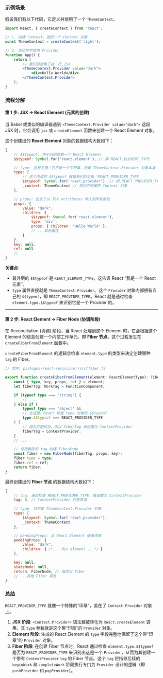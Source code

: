 ### 示例场景

假设我们有以下代码，它定义并使用了一个 `ThemeContext`。

```jsx
import React, { createContext } from 'react';

// 1. 创建 Context，返回一个 Context 对象
const ThemeContext = createContext('light');

// 2. 在组件中使用 Provider
function App() {
	return (
		// 我们将聚焦于这一行 JSX
		<ThemeContext.Provider value="dark">
			<div>Hello World</div>
		</ThemeContext.Provider>
	);
}
```

### 流程分解

#### 第 1 步: JSX -\> React Element (元素的创建)

当 Babel 或类似的编译器遇到 `<ThemeContext.Provider value="dark">` 这段 JSX 时，它会调用 `jsx` 或 `createElement` 函数来创建一个 React Element 对象。

这个创建出的 **React Element** 对象的数据结构大致如下：

```javascript
{
    // $$typeof: 用于识别这是一个 React Element
    $$typeof: Symbol.for('react.element'), // 即 REACT_ELEMENT_TYPE

    // type: 这是关键！它不是一个字符串，而是 ThemeContext.Provider 对象本身
    type: {
        // 这个内层的 $$typeof 就是我们的主角：REACT_PROVIDER_TYPE
        $$typeof: Symbol.for('react.provider'), // 即 REACT_PROVIDER_TYPE
        _context: ThemeContext // 指回它所属的 Context 对象
    },

    // props: 包含了从 JSX attributes 传入的所有属性
    props: {
        value: "dark",
        children: {
            $$typeof: Symbol.for('react.element'),
            type: 'div',
            props: { children: 'Hello World' },
            // ...其他属性
        }
    },
    key: null,
    ref: null
    // ...
}
```

**关键点**:

- 最外层的 `$$typeof` 是 `REACT_ELEMENT_TYPE`，这告诉 React “我是一个 React 元素”。
- `type` 属性直接就是 `ThemeContext.Provider`。这个 `Provider` 对象内部拥有自己的 `$$typeof`，即 `REACT_PROVIDER_TYPE`。React 就是通过检查 `element.type.$$typeof` 来识别它是一个 Provider 的。

---

#### 第 2 步: React Element -\> Fiber Node (协调阶段)

在 Reconciliation (协调) 阶段，当 React 处理到这个 Element 时，它会根据这个 Element 的信息创建一个内部工作单元，即 **Fiber 节点**。这个过程发生在 `createFiberFromElement` 函数中。

`createFiberFromElement` 的逻辑会检查 `element.type` 的类型来决定创建哪种 `tag` 的 Fiber。

```typescript
// 文件: packages/react-reconciler/src/fiber.ts

export function createFiberFromElement(element: ReactElementType): FiberNode {
	const { type, key, props, ref } = element;
	let fiberTag: WorkTag = FunctionComponent;

	if (typeof type === 'string') {
		// ...
	} else if (
		typeof type === 'object' &&
		// 在这里，React 检查 type 对象的 $$typeof
		type.$$typeof === REACT_PROVIDER_TYPE
	) {
		// 因为匹配成功，所以 fiberTag 被设置为 ContextProvider
		fiberTag = ContextProvider;
	}
	// ...

	// 使用确定的 tag 创建 FiberNode
	const fiber = new FiberNode(fiberTag, props, key);
	fiber.type = type;
	fiber.ref = ref;
	return fiber;
}
```

最终创建出的 **Fiber 节点** 的数据结构大致如下：

```javascript
{
    // tag: 通过检查 REACT_PROVIDER_TYPE，被设置为 ContextProvider
    tag: 8, // ContextProvider 的枚举值

    // type: 仍然是 ThemeContext.Provider 对象
    type: {
        $$typeof: Symbol.for('react.provider'),
        _context: ThemeContext
    },

    // pendingProps: 从 React Element 继承而来
    pendingProps: {
        value: "dark",
        children: { /*... div element ...*/ }
    },

    key: null,
    stateNode: null,
    return: FiberNode, // 指向父 Fiber
    // ...其他 Fiber 属性
}
```

### 总结

`REACT_PROVIDER_TYPE` 就像一个特殊的“印章”，盖在了 `Context.Provider` 对象上。

1.  **JSX 阶段**: `<Context.Provider>` 语法糖被转化为 `React.createElement` 调用，其 `type` 参数就是这个带“印章”的 `Provider` 对象。
2.  **Element 阶段**: 生成的 React Element 的 `type` 字段完整地保留了这个带“印章”的 `Provider` 对象。
3.  **Fiber 阶段**: 在创建 Fiber 节点时，React 通过检查 `element.type.$$typeof` 是否为 `REACT_PROVIDER_TYPE` 来识别出这是一个 `Provider`，从而为其创建一个带有 `ContextProvider` `tag` 的 Fiber 节点。这个 `tag` 将指导后续的 `beginWork` 和 `completeWork` 阶段执行专门为 `Provider` 设计的逻辑（即 `pushProvider` 和 `popProvider`）。
